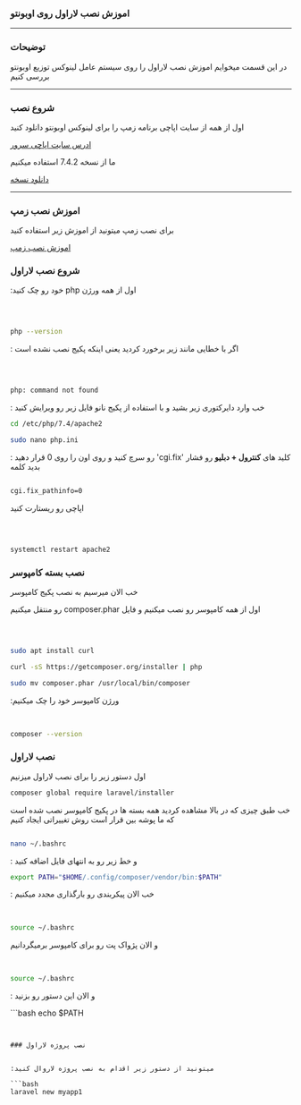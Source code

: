 ### اموزش نصب لاراول روی اوبونتو 





____________________________
### توضیحات

در این قسمت میخوایم اموزش نصب لاراول را روی سیستم عامل لینوکس توزیع اوبونتو بررسی کنیم

____________________________

### شروع نصب

اول از همه از سایت اپاچی برنامه زمپ را برای لینوکس اوبونتو دانلود کنید

[ادرس سایت اپاچی سرور](https://www.apachefriends.org)

ما از نسخه 7.4.2 استفاده میکنیم


[دانلود نسخه](https://www.apachefriends.org/xampp-files/7.4.23/xampp-linux-x64-7.4.23-0-installer.run)

____________________________
### اموزش نصب زمپ 

برای نصب زمپ میتونید از اموزش زیر استفاده کنید

[اموزش نصب زمپ](https://sokanacademy.com/academy/courses/%D8%A2%D9%85%D9%88%D8%B2%D8%B4-php/%D9%81%D8%B5%D9%84-%DB%B1-21/%D9%86%D8%B5%D8%A8-%D9%BE%DA%A9%DB%8C%D8%AC-xampp-%D8%B1%D9%88%DB%8C-%D8%B3%DB%8C%D8%B3%D8%AA%D9%85%D8%B9%D8%A7%D9%85%D9%84-%DA%AF%D9%86%D9%88%D9%84%DB%8C%D9%86%D9%88%DA%A9%D8%B3)


### شروع نصب لاراول

  :خود رو چک کنید php اول از همه ورژن   
  
  ‍‍‍
  ```bash
  
 php --version
  
  ```
  
 : اگر با خطایی مانند زیر برخورد کردید یعنی اینکه پکیج نصب نشده است 

‍‍
```bash

php: command not found
```


: خب  وارد دایرکتوری زیر بشید و با استفاده از پکیج نانو فایل زیر رو ویرایش کنید 


```bash
cd /etc/php/7.4/apache2

sudo nano php.ini


```


 
 : رو سرچ کنید و روی اون را روی 0 قرار دهید 'cgi.fix'  کلید های __کنترول + دبلیو__ رو فشار بدید کلمه  


```bash

cgi.fix_pathinfo=0

```
اپاچی رو ریستارت کنید 

‍‍‍
```bash

systemctl restart apache2

```


### نصب بسته کامپوسر

خب الان میرسیم به نصب پکیج کامپوسر

 رو منتقل میکنیم composer.phar اول از همه کامپوسر رو نصب میکنیم و فایل  

‍‍‍
```bash

sudo apt install curl

curl -sS https://getcomposer.org/installer | php

sudo mv composer.phar /usr/local/bin/composer

```
:ورژن کامپوسر خود را چک میکنیم 

‍‍‍
```bash
composer --version


```



### نصب لاراول


اول دستور زیر را برای نصب لاراول میزنیم


```bash
composer global require laravel/installer

```
 خب طبق چیزی که در بالا مشاهده کردید همه بسته ها در پکیج کامپوسر نصب شده است که ما پوشه بین قرار است روش تغییراتی ایجاد کنیم
 

```bash

nano ~/.bashrc

```
:  و خط زیر رو به انتهای فایل اضافه کنید 


```bash
export PATH="$HOME/.config/composer/vendor/bin:$PATH"

```


 : خب الان پیکربندی رو بارگذاری مجدد میکنیم 
 
 ‍‍‍
 ```bash
 source ~/.bashrc

 ```
و الان پژواک پت رو برای کامپوسر برمیگردانیم

‍‍
```bash
source ~/.bashrc


```

 
: و الان این دستور رو بزنید 


‍‍‍```bash
 echo $PATH

```


### نصب پروژه لاراول


:میتونید از دستور زیر اقدام به نصب پروژه لاروال کنید

```bash
laravel new myapp1

```

